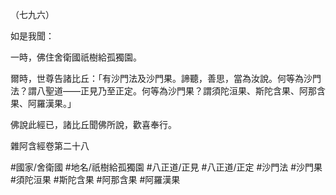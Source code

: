 （七九六）

如是我聞：

一時，佛住舍衛國祇樹給孤獨園。

爾時，世尊告諸比丘：「有沙門法及沙門果。諦聽，善思，當為汝說。何等為沙門法？謂八聖道——正見乃至正定。何等為沙門果？謂須陀洹果、斯陀含果、阿那含果、阿羅漢果。」

佛說此經已，諸比丘聞佛所說，歡喜奉行。

雜阿含經卷第二十八

#國家/舍衛國
#地名/祇樹給孤獨園
#八正道/正見
#八正道/正定
#沙門法
#沙門果
#須陀洹果
#斯陀含果
#阿那含果
#阿羅漢果
